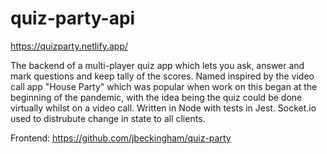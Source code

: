 # quiz-party-api

https://quizparty.netlify.app/

The backend of a multi-player quiz app which lets you ask, answer and mark questions and keep tally of the scores. Named inspired by the video call app "House Party" which was popular when work on this began at the beginning of the pandemic, with the idea being the quiz could be done virtually whilst on a video call.
Written in Node with tests in Jest. Socket.io used to distrubute change in state to all clients.

Frontend: https://github.com/jbeckingham/quiz-party
